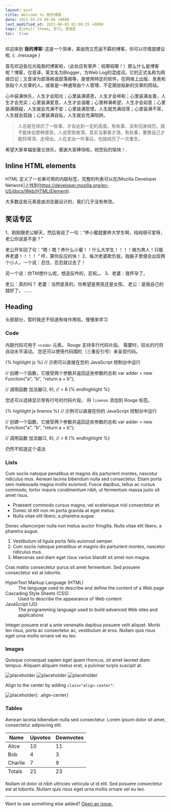 ```yaml
---
layout: post
title: Welcome to 我的博客
date: 2021-05-29 08:08 +0800
last_modified_at: 2021-06-01 01:08:25 +0800
tags: [jekyll theme, 学习, 感谢]
toc:  true
---
```

欢迎来到 **我的博客**! 这是一个简单，美丽而又荒诞不羁的博客，你可以尽情提建议啦.
{: .message }

首先欢迎各位光临我的博客啦，（此处应有掌声：呱唧呱唧！）那么什么是博客呢？博客，仅音译，英文名为Blogger，为Web Log的混成词。它的正式名称为网络日记；又音译为部落格或部落阁等，是使用特定的软件，在网络上出版、发表和张贴个人文章的人，或者是一种通常由个人管理、不定期张贴新的文章的网站。

 心中装满快乐，人生才会阳光；心里装满感恩，人生才会祥和；心里装满友善，人生才会充实；心里装满爱意，人生才会温暖；心里种满希望，人生才会如意；心里装满猜疑，人生就会充满不安；心里装满怨恨，人生就充满动荡；心里装满不宵，人生就会孤独；心里装满自私，人生就会充满陷阱。

> 人总是在经历了一些事，才会达到一定的高度。有些事，没有切身经历，就不能体会那种感受。人说旁观者清，其实当事者才清。有些事，要靠自己才能捋得清，走得出。人在走出一件事后，也就经历了一次重生。

希望大家幸福安康又快乐，感谢大家捧场啦，祝您玩的愉快！.

## Inline HTML elements

HTML 定义了一长串可用的内联标签，完整的列表可以在[Mozilla Developer Network]上找到(https://developer.mozilla.org/en-US/docs/Web/HTML/Element).

[comment]: <> (- **To bold text**, use `<strong>`.)

[comment]: <> (- *To italicize text*, use `<em>`.)

[comment]: <> (- <mark>To highlight</mark>, use `<mark>`.)

[comment]: <> (- Abbreviations, like <abbr title="HyperText Markup Langage">HTML</abbr> should use `<abbr>`, with an optional `title` attribute for the full phrase.)

[comment]: <> (- Citations, like <cite>&mdash; Mark Otto</cite>, should use `<cite>`.)

[comment]: <> (- <del>Deleted</del> text should use `<del>` and <ins>inserted</ins> text should use `<ins>`.)

[comment]: <> (- Superscript <sup>text</sup> uses `<sup>` and subscript <sub>text</sub> uses `<sub>`.)

大多数这些元素是由浏览器设计的，我们几乎没有修改。

## 笑话专区

1、刚刚跟老公聊天，然后我说了一句：“养小蜜就要养大学生啊，纯纯很可爱呀，老公你说是不是？”

老公开车回了句：“嗯！嗯？养什么小蜜！！什么大学生！！！！做为男人！只能养老婆！！！！ ”
哼，算你反应的快！
2、每次老婆欺负我，我脑子里便会出现两个小人，一个说：忍住，忍忍就过去了！

另一个说：你TM想什么呢，想造反咋的，忍祝。。
3、老婆：我怀孕了。

老公：真的吗？
老婆：当然是真的，你希望是男孩还是女孩。
老公：是我自己的就好了。
......
## Heading

头部部分，暂时我还不知道有啥作用哈，慢慢来学习

### Code

内联代码可用于 `<code>` 元素。 Rouge 支持多行代码片段。 需要时，较长的行将自动水平滚动。 您还可以使用代码围栏（三重反引号）来呈现代码。

{% highlight js %}
// 示例可以直接在您的 JavaScript 控制台中运行

// 创建一个函数，它接受两个参数并返回这些参数的总和
var adder = new Function("a", "b", "return a + b");

// 调用函数
加法器(2, 6);
// > 8
{% endhighlight %}

您还可以选择显示带有行号的代码片段。 将 `linenos` 添加到 Rouge 标签。

{% highlight js linenos %}
// 示例可以直接在你的 JavaScript 控制台中运行

// 创建一个函数，它接受两个参数并返回这些参数的总和
var adder = new Function("a", "b", "return a + b");

// 调用函数
加法器(2, 6);
// > 8
{% endhighlight %}

仍然不知道这个语法

### Lists

Cum sociis natoque penatibus et magnis dis parturient montes, nascetur ridiculus mus. Aenean lacinia bibendum nulla sed consectetur. Etiam porta sem malesuada magna mollis euismod. Fusce dapibus, tellus ac cursus commodo, tortor mauris condimentum nibh, ut fermentum massa justo sit amet risus.

- Praesent commodo cursus magna, vel scelerisque nisl consectetur et.
- Donec id elit non mi porta gravida at eget metus.
- Nulla vitae elit libero, a pharetra augue.

Donec ullamcorper nulla non metus auctor fringilla. Nulla vitae elit libero, a pharetra augue.

1. Vestibulum id ligula porta felis euismod semper.
2. Cum sociis natoque penatibus et magnis dis parturient montes, nascetur ridiculus mus.
3. Maecenas sed diam eget risus varius blandit sit amet non magna.

Cras mattis consectetur purus sit amet fermentum. Sed posuere consectetur est at lobortis.

<dl>
  <dt>HyperText Markup Language (HTML)</dt>
  <dd>The language used to describe and define the content of a Web page</dd>

  <dt>Cascading Style Sheets (CSS)</dt>
  <dd>Used to describe the appearance of Web content</dd>

  <dt>JavaScript (JS)</dt>
  <dd>The programming language used to build advanced Web sites and applications</dd>
</dl>

Integer posuere erat a ante venenatis dapibus posuere velit aliquet. Morbi leo risus, porta ac consectetur ac, vestibulum at eros. Nullam quis risus eget urna mollis ornare vel eu leo.

### Images

Quisque consequat sapien eget quam rhoncus, sit amet laoreet diam tempus. Aliquam aliquam metus erat, a pulvinar turpis suscipit at.

![placeholder](http://placehold.it/800x400 "Large example image")
![placeholder](http://placehold.it/400x200 "Medium example image")
![placeholder](http://placehold.it/200x200 "Small example image")

Align to the center by adding `class="align-center"`:

![placeholder](http://placehold.it/400x200 "Medium example image"){: .align-center}

### Tables

Aenean lacinia bibendum nulla sed consectetur. Lorem ipsum dolor sit amet, consectetur adipiscing elit.

<table>
  <thead>
    <tr>
      <th>Name</th>
      <th>Upvotes</th>
      <th>Downvotes</th>
    </tr>
  </thead>
  <tfoot>
    <tr>
      <td>Totals</td>
      <td>21</td>
      <td>23</td>
    </tr>
  </tfoot>
  <tbody>
    <tr>
      <td>Alice</td>
      <td>10</td>
      <td>11</td>
    </tr>
    <tr>
      <td>Bob</td>
      <td>4</td>
      <td>3</td>
    </tr>
    <tr>
      <td>Charlie</td>
      <td>7</td>
      <td>9</td>
    </tr>
  </tbody>
</table>

Nullam id dolor id nibh ultricies vehicula ut id elit. Sed posuere consectetur est at lobortis. Nullam quis risus eget urna mollis ornare vel eu leo.

-----

Want to see something else added? <a href="https://github.com/vszhub/not-pure-poole/issues/new">Open an issue.</a>

[^fn-sample_footnote]: 你又可以点击这里回去了.
